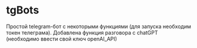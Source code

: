 # tgBots
Простой telegram-бот с некоторыми функциями (для запуска необходим токен телеграма).
Добавлена функция разговора с chatGPT (необходимо ввести свой ключ openAI_API)

